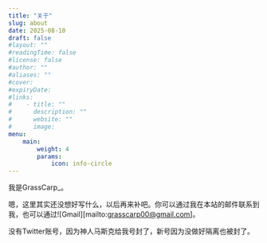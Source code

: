 ```yaml
---
title: "关于"
slug: about
date: 2025-08-10
draft: false
#layout: ""
#readingTime: false
#license: false
#author: ""
#aliases: ""
#cover: 
#expiryDate: 
#links:
#    - title: ""
#      description: ""
#      website: ""
#      image: 
menu:
    main:
        weight: 4
        params:
            icon: info-circle
---
```


我是GrassCarp_。

嗯，这里其实还没想好写什么，以后再来补吧。你可以通过我在本站的邮件联系到我，也可以通过![Gmail][mailto:grasscarp00@gmail.com]。

没有Twitter账号，因为神人马斯克给我号封了，新号因为没做好隔离也被封了。
